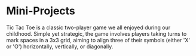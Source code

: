 # Mini-Projects
Tic Tac Toe is a classic two-player game we all enjoyed during our childhood. Simple yet strategic, the game involves players taking turns to mark spaces in a 3x3 grid, aiming to align three of their symbols (either 'X' or 'O') horizontally, vertically, or diagonally.
